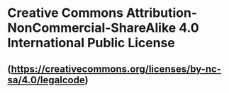 # Creative Commons Attribution-NonCommercial-ShareAlike 4.0 International Public License

## (<https://creativecommons.org/licenses/by-nc-sa/4.0/legalcode>)
